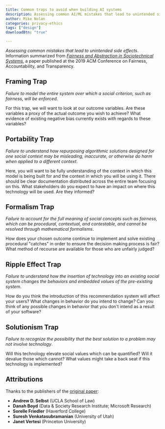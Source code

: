 ```yaml
---
title: Common traps to avoid when building AI systems
description: Assessing common AI/ML mistakes that lead to unintended side effects.
author: Mike Nolan
categories: privacy-ethics
tags: ["design"]
downloadBtn: "true"

---
```


_Assessing common mistakes that lead to unintended side effects_.
Information summarized from [_Fairness and Abstraction in Sociotechnical Systems_](https://papers.ssrn.com/sol3/papers.cfm?abstract_id=3265913), a paper published at the 2019 ACM Conference on Fairness, Accountability, and Transparency.


## Framing Trap

_Failure to model the entire system over which a social criterion, such as fairness, will be enforced_.

For this trap, we will want to look at our outcome variables.
Are these variables a proxy of the actual outcome you wish to achieve?
What evidence of existing negative bias currently exists with regards to these variables?


## Portability Trap

_Failure to understand how repurposing algorithmic solutions designed for one social context may be misleading, inaccurate, or otherwise do harm when applied to a different context_.

Here, you will want to be fully understanding of the context in which this model is being built for and the context in which you will be using it.
There should be clear documentation distributed across the entire team focusing on this.
What stakeholders do you expect to have an impact on where this technology will be used.
Are they informed?


## Formalism Trap

_Failure to account for the full meaning of social concepts such as fairness, which can be procedural, contextual, and contestable, and cannot be resolved through mathematical formalisms_.

How does your chosen outcome continue to implement and solve existing procedural "catches" in order to ensure the decision making process is fair?
What method of recourse are available for those who are unfairly judged?


## Ripple Effect Trap

_Failure to understand how the insertion of technology into an existing social system changes the behaviors and embedded values of the pre-existing system_.

How do you think the introduction of this recommendation system will affect your users?
What changes in behavior do you intend to change?
Can you think of any possible changes in behavior that you don't intend as a result of your software?


## Solutionism Trap

_Failure to recognize the possibility that the best solution to a problem may not involve technology_.

Will this technology elevate social values which can be quantified?
Will it devalue those which cannot?
What values might take a back seat if this technology is implemented?


## Attributions

Thanks to the publishers of the [original paper](https://papers.ssrn.com/sol3/papers.cfm?abstract_id=3265913):

* **Andrew D. Selbst**
  (UCLA School of Law)
* **Danah Boyd**
  (Data & Society Research Institute; Microsoft Research)
* **Sorelle Friedler**
  (Haverford College)
* **Suresh Venkatasubramanian**
  (University of Utah)
* **Janet Vertesi**
  (Princeton University)
